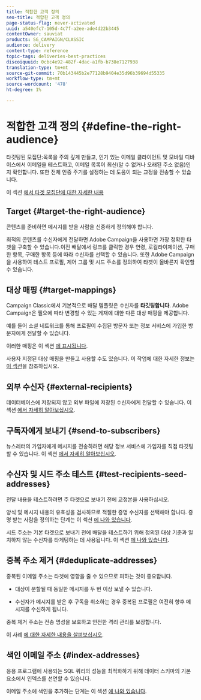 ```yaml
---
title: 적합한 고객 정의
seo-title: 적합한 고객 정의
page-status-flag: never-activated
uuid: a540efc7-105d-4c7f-a2ee-ade4d22b3445
contentOwner: sauviat
products: SG_CAMPAIGN/CLASSIC
audience: delivery
content-type: reference
topic-tags: deliveries-best-practices
discoiquuid: 0cbc4e92-482f-4dac-a1fb-b738e7127938
translation-type: tm+mt
source-git-commit: 70b143445b2e77128b9404e35d96b39694d55335
workflow-type: tm+mt
source-wordcount: '478'
ht-degree: 1%

---
```



# 적합한 고객 정의 {#define-the-right-audience}

타깃팅된 모집단:목록을 주의 깊게 만들고, 인기 있는 이메일 클라이언트 및 모바일 디바이스에서 이메일을 테스트하고, 이메일 목록이 최신(알 수 없거나 오래된 주소 없음)인지 확인합니다. 또한 전체 인증 주기를 설정하는 데 도움이 되는 교정을 전송할 수 있습니다.

이 섹션 [에서 타겟 모집단에 대한 자세한 내용](../../delivery/using/steps-defining-the-target-population.md)

## Target {#target-the-right-audience}

콘텐츠를 준비하면 메시지를 받을 사람을 신중하게 정의해야 합니다.

최적의 콘텐츠를 수신자에게 전달하면 Adobe Campaign을 사용하면 가장 정확한 타겟을 구축할 수 있습니다.이전 배달에서 링크를 클릭한 경우 연령, 로컬라이제이션, 구매한 항목, 구매한 항목 등에 따라 수신자를 선택할 수 있습니다. 또한 Adobe Campaign을 사용하여 테스트 프로필, 제어 그룹 및 시드 주소를 정의하여 타겟이 올바른지 확인할 수 있습니다.

## 대상 매핑 {#target-mappings}

Campaign Classic에서 기본적으로 배달 템플릿은 수신자를 **타깃팅합니다**. Adobe Campaign은 필요에 따라 변경할 수 있는 게재에 대한 다른 대상 매핑을 제공합니다.

예를 들어 소셜 네트워크를 통해 프로필이 수집된 방문자 또는 정보 서비스에 가입한 방문자에게 전달할 수 있습니다.

이러한 매핑은 이 섹션 [에 표시됩니다](../../delivery/using/selecting-a-target-mapping.md).

사용자 지정된 대상 매핑을 만들고 사용할 수도 있습니다. 이 작업에 대한 자세한 정보는 [이 섹션](../../configuration/using/target-mapping.md)을 참조하십시오.

## 외부 수신자 {#external-recipients}

데이터베이스에 저장되지 않고 외부 파일에 저장된 수신자에게 전달할 수 있습니다. 이 섹션 [에서 자세히 알아보십시오](../../delivery/using/steps-defining-the-target-population.md#selecting-external-recipients).

## 구독자에게 보내기 {#send-to-subscribers}

뉴스레터의 가입자에게 메시지를 전송하려면 해당 정보 서비스에 가입자를 직접 타깃팅할 수 있습니다. 이 섹션 [에서 자세히 알아보십시오](../../delivery/using/managing-subscriptions.md#delivering-to-the-subscribers-of-a-service).


## 수신자 및 시드 주소 테스트 {#test-recipients-seed-addresses}

전달 내용을 테스트하려면 주 타겟으로 보내기 전에 교정본을 사용하십시오.

양식 및 메시지 내용의 유효성을 검사하므로 적절한 증명 수신자를 선택해야 합니다. 증명 받는 사람을 정의하는 단계는 이 섹션 [에 나와 있습니다](../../delivery/using/steps-defining-the-target-population.md#selecting-the-proof-target).

시드 주소는 기본 타겟으로 보내기 전에 배달을 테스트하기 위해 정의된 대상 기준과 일치하지 않는 수신자를 타게팅하는 데 사용됩니다. 이 섹션 [에 나와 있습니다](../../delivery/using/about-seed-addresses.md).

## 중복 주소 제거 {#deduplicate-addresses}

중복된 이메일 주소는 타겟에 영향을 줄 수 있으므로 피하는 것이 중요합니다.

* 대상이 분할될 때 동일한 메시지를 두 번 이상 보낼 수 있습니다.

* 수신자가 메시지를 받은 후 구독을 취소하는 경우 중복된 프로필은 여전히 향후 메시지를 수신하게 됩니다.

중복 제거 주소는 전송 명성을 보호하고 안전한 격리 관리를 보장합니다.

이 사례 [에 대한 자세한 내용을 살펴보십시오](../../workflow/using/deduplication.md#example--identify-the-duplicates-before-a-delivery).

## 색인 이메일 주소 {#index-addresses}

응용 프로그램에 사용되는 SQL 쿼리의 성능을 최적화하기 위해 데이터 스키마의 기본 요소에서 인덱스를 선언할 수 있습니다.

이메일 주소에 색인을 추가하는 단계는 이 섹션 [에 나와 있습니다](../../configuration/using/database-mapping.md#indexed-fields).
